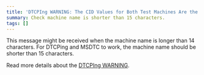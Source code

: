 ```yaml
---
title: 'DTCPIng WARNING: The CID Values for Both Test Machines Are the Same'
summary: Check machine name is shorter than 15 characters.
tags: []
---
```


This message might be received when the machine name is longer than 14 characters. For DTCPing and MSDTC to work, the machine name should be shorter than 15 characters.

Read more details about the [DTCPIng WARNING](http://social.msdn.microsoft.com/Forums/en-US/1ddb9665-1a28-4d3e-bddd-50de2f07543a/help-me-understand-this-unusual-dtcping-result).

